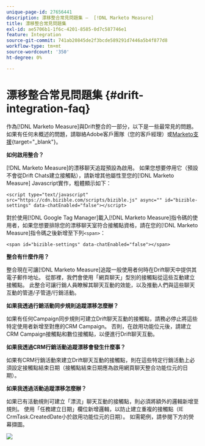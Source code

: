 ```yaml
---
unique-page-id: 27656441
description: 漂移整合常見問題集 —  [!DNL Marketo Measure]
title: 漂移整合常見問題集
exl-id: ae5706b1-1f6c-4201-8585-0d7c587746e1
feature: Integration
source-git-commit: 741ab20845de2f3bcde589291d7446a5b4f877d8
workflow-type: tm+mt
source-wordcount: '350'
ht-degree: 0%

---
```


# 漂移整合常見問題集 {#drift-integration-faq}

作為[!DNL Marketo Measure]與Drift整合的一部分，以下是一些最常見的問題。 如果有任何未概述的問題，請聯絡Adobe客戶團隊（您的客戶經理）或[Marketo支援](https://nation.marketo.com/t5/support/ct-p/Support){target="_blank"}。

**如何啟用整合？**

[!DNL Marketo Measure]的漂移聊天追蹤預設為啟用。 如果您想要停用它（預設不會從Drift Chats建立接觸點），請新增其他屬性至您的[!DNL Marketo Measure] Javascript實作，粗體顯示如下：

`<script type="text/javascript" src="https://cdn.bizible.com/scripts/bizible.js" async="" id="bizible-settings" data-chatEnabled="false"></script>`

對於使用[!DNL Google Tag Manager]載入[!DNL Marketo Measure]指令碼的使用者，如果您想要排除您的漂移聊天室符合接觸點資格，請在您的[!DNL Marketo Measure]指令碼之後新增至下列`<span>`：

`<span id="bizible-settings" data-chatEnabled="false"></span>`

**整合有什麼作用？**

整合現在可讓[!DNL Marketo Measure]追蹤一般使用者何時在Drift聊天中提供其電子郵件地址。 從那裡，我們會使用「網頁聊天」型別的接觸點從這些互動建立接觸點。 此整合可讓行銷人員瞭解其聊天互動的效能，以及推動人們與這些聊天互動的管道/子管道/行銷活動。

**如果我透過行銷活動同步規則追蹤漂移怎麼辦？**

如果有任何Campaign同步規則可建立Drift聊天互動的接觸點，請務必停止將這些特定使用者新增至對應的CRM Campaign。 否則，在啟用功能位元後，請建立CRM Campaign接觸點和數位接觸點，以便進行Drift聊天互動。

**如果我透過CRM行銷活動追蹤漂移會發生什麼事？**

如果有CRM行銷活動來建立Drift聊天互動的接觸點，則在這些特定行銷活動上必須設定接觸點結束日期（接觸點結束日期應為啟用網頁聊天整合功能位元的日期）。

**如果我透過活動追蹤漂移怎麼辦？**

如果已有活動規則可建立「漂流」聊天互動的接觸點，則必須將額外的邏輯新增至規則。 使用「任務建立日期」欄位新增邏輯，以防止建立重複的接觸點（IE CrmTask.CreatedDate小於啟用功能位元的日期）。 如需範例，請參閱下方的熒幕擷圖。

![](assets/activity-rule-drift.png)
